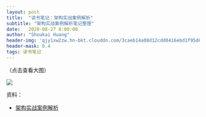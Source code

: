 ```yaml
---
layout: post
title:  "读书笔记：架构实战案例解析"
subtitle: "架构实战案例解析笔记整理"
date:   2020-08-27 8:00:00
author: "Shoukai Huang"
header-img: 'qjy1xw2zw.hn-bkt.clouddn.com/3caeb14a08d12cdd0416ebd1f95d6723.jpg'
header-mask: 0.4
tags: 读书笔记
---
```


（点击查看大图）

![](http://qjy1xw2zw.hn-bkt.clouddn.com/cb964d37288ce0faea92434de736ce1c.jpg)

资料：

* [架构实战案例解析](https://time.geekbang.org/)
